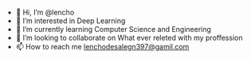 - 👋 Hi, I’m @lencho
- 👀 I’m interested in Deep Learning
- 🌱 I’m currently learning Computer Science and Engineering
- 💞️ I’m looking to collaborate on What ever releted with my proffession
- 📫 How to reach me lenchodesalegn397@gamil.com

<!---
lenchiti/lenchiti is a ✨ special ✨ repository because its `README.md` (this file) appears on your GitHub profile.
You can click the Preview link to take a look at your changes.
--->
